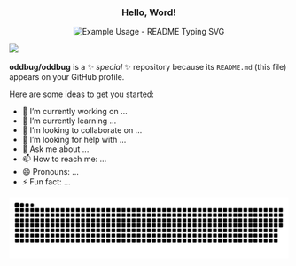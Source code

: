 <p align="center">
  <h3 align="center">Hello, Word!</h3>
</p>

<p align="center">
  <img src="https://readme-typing-svg.demolab.com/?lines=但知行好事,莫要问前!;朝闻道，夕死可矣!;Once enlightened, one can die happily.!&font=Fira%20Code&center=true&width=600&height=50&duration=4000&pause=1000" alt="Example Usage - README Typing SVG">
</p>

![](https://github.com/oddbug/oddbug/blob/static/header_.png)

**oddbug/oddbug** is a ✨ _special_ ✨ repository because its `README.md` (this file) appears on your GitHub profile.

Here are some ideas to get you started:

- 🔭 I’m currently working on ...
- 🌱 I’m currently learning ...
- 👯 I’m looking to collaborate on ...
- 🤔 I’m looking for help with ...
- 💬 Ask me about ...
- 📫 How to reach me: ...
- 😄 Pronouns: ...
- ⚡ Fun fact: ...

![](https://github.com/oddbug/oddbug/blob/output/github-contribution-grid-snake.svg)
